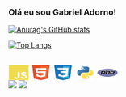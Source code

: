 ### Olá eu sou Gabriel Adorno!

  
[![Anurag's GitHub stats](https://github-readme-stats.vercel.app/api?username=Adorno7117&show_icons=true&theme=dark)](https://github.com/Adorno7117/github-readme-stats)

[![Top Langs](https://github-readme-stats.vercel.app/api/top-langs/?username=Adorno7117&layout=donut&theme=dark)](https://github.com/Adorno7117/github-readme-stats)

</div>
<div style="display: inline_block"><br>
  <img align="center" alt="Js" height="30" width="40" src="https://raw.githubusercontent.com/devicons/devicon/master/icons/javascript/javascript-plain.svg">
  <img align="center" alt="HTML" height="30" width="40" src="https://raw.githubusercontent.com/devicons/devicon/master/icons/html5/html5-original.svg">
  <img align="center" alt="CSS" height="30" width="40" src="https://raw.githubusercontent.com/devicons/devicon/master/icons/css3/css3-original.svg">
  <img align="center" alt="Python" height="30" width="40" src="https://raw.githubusercontent.com/devicons/devicon/master/icons/python/python-original.svg">
  <img align="center" alt="Python" height="30" width="40" src="https://raw.githubusercontent.com/devicons/devicon/master/icons/php/php-original.svg">

<br>
<a href="https://instagram.com/_gabriel_adorno_" target="_blank"><img src="https://img.shields.io/badge/-Instagram-%23E4405F?style=for-the-badge&logo=instagram&logoColor=white" target="_blank"></a>
 <a href = "ga7.adorno@outlook.com"><img src="https://img.shields.io/badge/-Email-%23333?style=for-the-badge&logo=gmail&logoColor=white" target="_blank"></a>
